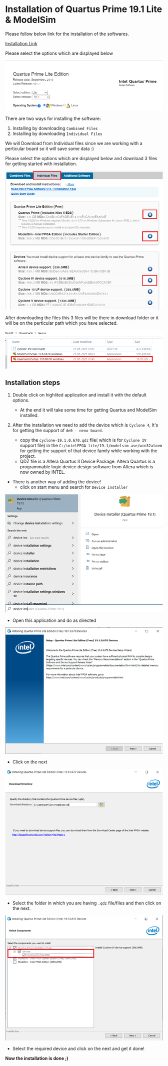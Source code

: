 # Installation of Quartus Prime 19.1 Lite & ModelSim

Please follow below link for the installation of the softwares.

[Installation Link](https://fpgasoftware.intel.com/19.1/?edition=lite&platform=windows)

Please select the options which are displayed below

![Version Info](../images/version.png)

There are two ways for installing the software:

1. Installing by downloading ```Combined Files```
2. Installing by downloading ```Individual Files```

We will Download from Individual files since we are working with a perticular board so it will save some data :)

Please select the options which are displayed below and download 3 files for getting started with installation.

![Required Download](../images/download.png)

After downloading the files this 3 files will be there in download folder or it will be on the perticular path which you have selected.

![Files](../images/files.png)

## **Installation steps**

1. Double click on highlited application and install it with the default options.

    - At the end it will take some time for getting Quartus and ModelSim installed.

2. After the installation we need to add the device which is ```Cyclone 4```, It's for getting the support of ```de0 - neno board```.

    - copy the ```cyclone-19.1.0.670.qdz``` file( which is for ```Cyclone IV``` support file) in the ```C:/intelFPGA lite/19.1/modelsim ase/win32aloem``` for getting the support of that device family while working with the project. 
    - QDZ file is a Altera Quartus II Device Package. Altera Quartus is a programmable logic device design software from Altera which is now owned by INTEL.

- There is another way of adding the device!
    - click on start menu and search for ```Device installer```

![Device installer](../images/device_installer.png)

- Open this application and do as directed

![Step-1](../images/device_installer_1.png)

- Click on the next

![Step-2](../images/device_installer_2.png)

- Select the folder in which you are having ```.qdz``` file/files and then click on the next.

![Step-3](../images/device_installer_3.png)

- Select the required device and click on the next and get it done!

**Now the installation is done ;)**


